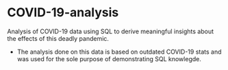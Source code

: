 # COVID-19-analysis
Analysis of COVID-19 data using SQL to derive meaningful insights about the effects of this deadly pandemic.
- The analysis done on this data is based on outdated COVID-19 stats and was used for the sole purpose of demonstrating SQL knowlegde.
